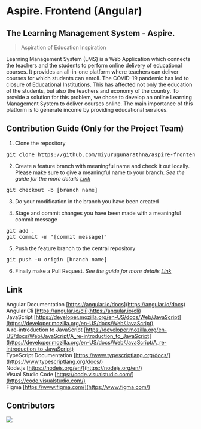 # Aspire. Frontend (Angular)


## The Learning Management System - Aspire.
> Aspiration of Education Inspiration


Learning Management System (LMS) is a Web Application which connects the teachers and the students to perform online delivery of educational courses. It provides an all-in-one platform where teachers can deliver courses for which students can enroll. The COVID-19 pandemic has led to closure of Educational Institutions. This has affected not only the education of the students, but also the teachers and economy of the country. To provide a solution for this problem, we chose to develop an online Learning Management System to deliver courses online. The main importance of this platform is to generate income by providing educational services.

## Contribution Guide (Only for the Project Team)

1. Clone the repository
<pre>git clone https://github.com/miyurugunarathna/aspire-frontend.git</pre>

2. Create a feature branch with meaningful name and check it out locally. Please make sure to give a meaningful name to your branch. _See the guide for the more details [Link](https://www.atlassian.com/git/tutorials/comparing-workflows/feature-branch-workflow)_
<pre>git checkout -b [branch_name]</pre>

3. Do your modification in the branch you have been created

4. Stage and commit changes you have been made with a meaningful commit message
<pre>git add .
git commit -m "[commit_message]"</pre>

5. Push the feature branch to the central repository
<pre>git push -u origin [branch_name]</pre>

6. Finally make a Pull Request. _See the guide for more details [Link](https://docs.github.com/en/github/collaborating-with-pull-requests/proposing-changes-to-your-work-with-pull-requests/creating-a-pull-request)_


## Link

Angular Documentation [https://angular.io/docs](https://angular.io/docs)  
Angular Cli [https://angular.io/cli](https://angular.io/cli)  
JavaScript [https://developer.mozilla.org/en-US/docs/Web/JavaScript](https://developer.mozilla.org/en-US/docs/Web/JavaScript)  
A re-introduction to JavaScript [https://developer.mozilla.org/en-US/docs/Web/JavaScript/A_re-introduction_to_JavaScript](https://developer.mozilla.org/en-US/docs/Web/JavaScript/A_re-introduction_to_JavaScript)  
TypeScript Documentation [https://www.typescriptlang.org/docs/](https://www.typescriptlang.org/docs/)  
Node.js [https://nodejs.org/en/](https://nodejs.org/en/)  
Visual Studio Code [https://code.visualstudio.com/](https://code.visualstudio.com/)  
Figma [https://www.figma.com/](https://www.figma.com/)

## Contributors
<a href="https://github.com/miyurugunarathna/aspire-frontend/graphs/contributors">
  <img src="https://contrib.rocks/image?repo=miyurugunarathna/aspire-frontend" />
</a>
